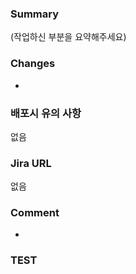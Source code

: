 ### Summary

(작업하신 부분을 요약해주세요)

### Changes

-

### 배포시 유의 사항

없음

### Jira URL

없음

### Comment

-

### TEST

  
